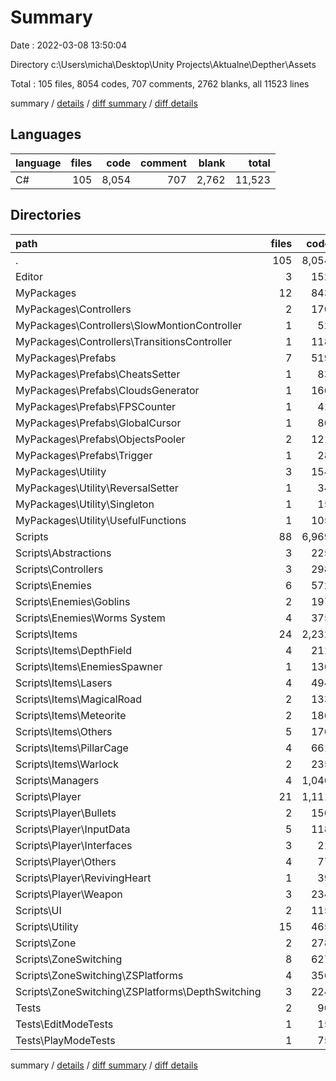 # Summary

Date : 2022-03-08 13:50:04

Directory c:\Users\micha\Desktop\Unity Projects\Aktualne\Depther\Assets

Total : 105 files,  8054 codes, 707 comments, 2762 blanks, all 11523 lines

summary / [details](details.md) / [diff summary](diff.md) / [diff details](diff-details.md)

## Languages
| language | files | code | comment | blank | total |
| :--- | ---: | ---: | ---: | ---: | ---: |
| C# | 105 | 8,054 | 707 | 2,762 | 11,523 |

## Directories
| path | files | code | comment | blank | total |
| :--- | ---: | ---: | ---: | ---: | ---: |
| . | 105 | 8,054 | 707 | 2,762 | 11,523 |
| Editor | 3 | 152 | 5 | 49 | 206 |
| MyPackages | 12 | 843 | 125 | 303 | 1,271 |
| MyPackages\Controllers | 2 | 170 | 15 | 56 | 241 |
| MyPackages\Controllers\SlowMontionController | 1 | 52 | 4 | 16 | 72 |
| MyPackages\Controllers\TransitionsController | 1 | 118 | 11 | 40 | 169 |
| MyPackages\Prefabs | 7 | 519 | 51 | 172 | 742 |
| MyPackages\Prefabs\CheatsSetter | 1 | 83 | 2 | 25 | 110 |
| MyPackages\Prefabs\CloudsGenerator | 1 | 166 | 22 | 54 | 242 |
| MyPackages\Prefabs\FPSCounter | 1 | 41 | 3 | 12 | 56 |
| MyPackages\Prefabs\GlobalCursor | 1 | 80 | 1 | 25 | 106 |
| MyPackages\Prefabs\ObjectsPooler | 2 | 121 | 23 | 46 | 190 |
| MyPackages\Prefabs\Trigger | 1 | 28 | 0 | 10 | 38 |
| MyPackages\Utility | 3 | 154 | 59 | 75 | 288 |
| MyPackages\Utility\ReversalSetter | 1 | 34 | 7 | 16 | 57 |
| MyPackages\Utility\Singleton | 1 | 15 | 0 | 2 | 17 |
| MyPackages\Utility\UsefulFunctions | 1 | 105 | 52 | 57 | 214 |
| Scripts | 88 | 6,969 | 553 | 2,368 | 9,890 |
| Scripts\Abstractions | 3 | 225 | 5 | 73 | 303 |
| Scripts\Controllers | 3 | 298 | 20 | 114 | 432 |
| Scripts\Enemies | 6 | 572 | 50 | 186 | 808 |
| Scripts\Enemies\Goblins | 2 | 197 | 8 | 56 | 261 |
| Scripts\Enemies\Worms System | 4 | 375 | 42 | 130 | 547 |
| Scripts\Items | 24 | 2,232 | 198 | 767 | 3,197 |
| Scripts\Items\DepthField | 4 | 211 | 41 | 69 | 321 |
| Scripts\Items\EnemiesSpawner | 1 | 136 | 22 | 44 | 202 |
| Scripts\Items\Lasers | 4 | 494 | 34 | 152 | 680 |
| Scripts\Items\MagicalRoad | 2 | 133 | 12 | 51 | 196 |
| Scripts\Items\Meteorite | 2 | 186 | 14 | 65 | 265 |
| Scripts\Items\Others | 5 | 176 | 9 | 58 | 243 |
| Scripts\Items\PillarCage | 4 | 661 | 59 | 256 | 976 |
| Scripts\Items\Warlock | 2 | 235 | 7 | 72 | 314 |
| Scripts\Managers | 4 | 1,046 | 75 | 361 | 1,482 |
| Scripts\Player | 21 | 1,111 | 58 | 387 | 1,556 |
| Scripts\Player\Bullets | 2 | 150 | 3 | 51 | 204 |
| Scripts\Player\InputData | 5 | 118 | 7 | 35 | 160 |
| Scripts\Player\Interfaces | 3 | 21 | 0 | 12 | 33 |
| Scripts\Player\Others | 4 | 77 | 2 | 23 | 102 |
| Scripts\Player\RevivingHeart | 1 | 39 | 1 | 12 | 52 |
| Scripts\Player\Weapon | 3 | 234 | 22 | 83 | 339 |
| Scripts\UI | 2 | 115 | 3 | 35 | 153 |
| Scripts\Utility | 15 | 465 | 32 | 131 | 628 |
| Scripts\Zone | 2 | 278 | 35 | 98 | 411 |
| Scripts\ZoneSwitching | 8 | 627 | 77 | 216 | 920 |
| Scripts\ZoneSwitching\ZSPlatforms | 4 | 356 | 53 | 109 | 518 |
| Scripts\ZoneSwitching\ZSPlatforms\DepthSwitching | 3 | 224 | 35 | 71 | 330 |
| Tests | 2 | 90 | 24 | 42 | 156 |
| Tests\EditModeTests | 1 | 15 | 3 | 4 | 22 |
| Tests\PlayModeTests | 1 | 75 | 21 | 38 | 134 |

summary / [details](details.md) / [diff summary](diff.md) / [diff details](diff-details.md)
